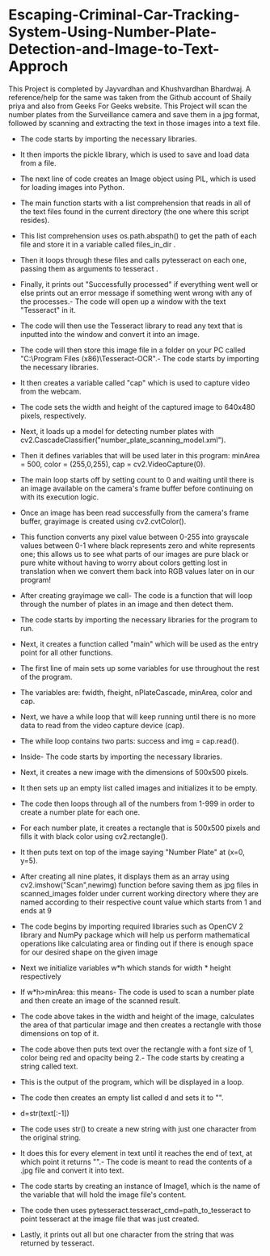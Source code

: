 # Escaping-Criminal-Car-Tracking-System-Using-Number-Plate-Detection-and-Image-to-Text-Approch
This Project is completed by Jayvardhan and Khushvardhan Bhardwaj.
A reference/help for the same was taken from the Github account of Shaily priya and also from Geeks For Geeks website.
This Project will scan the number plates from the Surveillance camera and save them in a jpg format, followed by scanning and extracting the text in those images into a text file.
- The code starts by importing the necessary libraries.
- It then imports the pickle library, which is used to save and load data from a file.
- The next line of code creates an Image object using PIL, which is used for loading images into Python.

- The main function starts with a list comprehension that reads in all of the text files found in the current directory (the one where this script resides).
- This list comprehension uses os.path.abspath() to get the path of each file and store it in a variable called files_in_dir .
- Then it loops through these files and calls pytesseract on each one, passing them as arguments to tesseract .
- Finally, it prints out "Successfully processed" if everything went well or else prints out an error message if something went wrong with any of the processes.- The code will open up a window with the text "Tesseract" in it.

- The code will then use the Tesseract library to read any text that is inputted into the window and convert it into an image.

- The code will then store this image file in a folder on your PC called "C:\Program Files (x86)\Tesseract-OCR\".- The code starts by importing the necessary libraries.
- It then creates a variable called "cap" which is used to capture video from the webcam.
- The code sets the width and height of the captured image to 640x480 pixels, respectively.
- Next, it loads up a model for detecting number plates with cv2.CascadeClassifier("number_plate_scanning_model.xml").
- Then it defines variables that will be used later in this program: minArea = 500, color = (255,0,255), cap = cv2.VideoCapture(0).

- The main loop starts off by setting count to 0 and waiting until there is an image available on the camera's frame buffer before continuing on with its execution logic.
- Once an image has been read successfully from the camera's frame buffer, grayimage is created using cv2.cvtColor().
- This function converts any pixel value between 0-255 into grayscale values between 0-1 where black represents zero and white represents one; this allows us to see what parts of our images are pure black or pure white without having to worry about colors getting lost in translation when we convert them back into RGB values later on in our program!
- After creating grayimage we call- The code is a function that will loop through the number of plates in an image and then detect them.

- The code starts by importing the necessary libraries for the program to run.

- Next, it creates a function called "main" which will be used as the entry point for all other functions.

- The first line of main sets up some variables for use throughout the rest of the program.
- The variables are: fwidth, fheight, nPlateCascade, minArea, color and cap.

- Next, we have a while loop that will keep running until there is no more data to read from the video capture device (cap).
- The while loop contains two parts: success and img = cap.read().
- Inside- The code starts by importing the necessary libraries.
- Next, it creates a new image with the dimensions of 500x500 pixels.
- It then sets up an empty list called images and initializes it to be empty.
- The code then loops through all of the numbers from 1-999 in order to create a number plate for each one.
- For each number plate, it creates a rectangle that is 500x500 pixels and fills it with black color using cv2.rectangle().
- It then puts text on top of the image saying "Number Plate" at (x=0, y=5).
- After creating all nine plates, it displays them as an array using cv2.imshow("Scan",newimg) function before saving them as jpg files in scanned_images folder under current working directory where they are named according to their respective count value which starts from 1 and ends at 9

- The code begins by importing required libraries such as OpenCV 2 library and NumPy package which will help us perform mathematical operations like calculating area or finding out if there is enough space for our desired shape on the given image

- Next we initialize variables w*h which stands for width * height respectively

- If w*h>minArea: this means- The code is used to scan a number plate and then create an image of the scanned result.

- The code above takes in the width and height of the image, calculates the area of that particular image and then creates a rectangle with those dimensions on top of it.

- The code above then puts text over the rectangle with a font size of 1, color being red and opacity being 2.- The code starts by creating a string called text.
- This is the output of the program, which will be displayed in a loop.
- The code then creates an empty list called d and sets it to "".

- d=str(text[:-1])

- The code uses str() to create a new string with just one character from the original string.
- It does this for every element in text until it reaches the end of text, at which point it returns "".- The code is meant to read the contents of a .jpg file and convert it into text.

- The code starts by creating an instance of Image1, which is the name of the variable that will hold the image file's content.
- The code then uses pytesseract.tesseract_cmd=path_to_tesseract to point tesseract at the image file that was just created.
- Lastly, it prints out all but one character from the string that was returned by tesseract.

